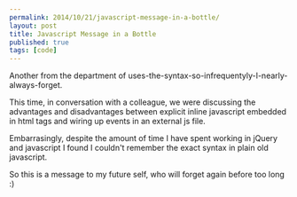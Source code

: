 ```yaml
---
permalink: 2014/10/21/javascript-message-in-a-bottle/
layout: post
title: Javascript Message in a Bottle
published: true
tags: [code]
---
```


Another from the department of uses-the-syntax-so-infrequentyly-I-nearly-always-forget.

This time, in conversation with a colleague, we were discussing the advantages
and disadvantages between explicit inline javascript embedded in html tags
and wiring up events in an external js file.

Embarrasingly, despite the amount of time I have spent working in jQuery and
javascript I found I couldn't remember the exact syntax in plain old javascript.

So this is a message to my future self, who will forget again before too long :)

<script src="https://gist.github.com/deejaygraham/b9beb6ffc1a489517ba4.js"></script>
